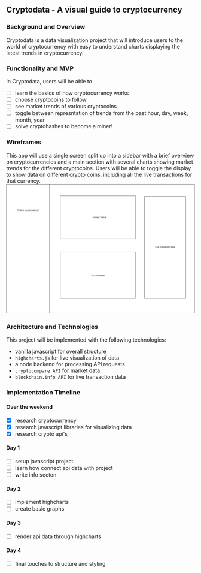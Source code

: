 ## Cryptodata - A visual guide to cryptocurrency

### Background and Overview

Cryptodata is a data visualization project that will introduce users to the world of cryptocurrency with easy to understand charts displaying the latest trends in cryptocurrency.

### Functionality and MVP

In Cryptodata, users will be able to
- [ ] learn the basics of how cryptocurrency works
- [ ] choose cryptocoins to follow
- [ ] see market trends of various cryptocoins
- [ ] toggle between represntation of trends from the past hour, day, week, month, year
- [ ] solve cryptohashes to become a miner!

### Wireframes
This app will use a single screen split up into a sidebar with a brief overview on cryptocurrencies and a main section with several charts showing market trends for the different cryptocoins. Users will be able to toggle the display to show data on different crypto coins, including all the live transactions for that currency.
![wireframe](cryptodata_wireframe.png)


### Architecture and Technologies
This project will be implemented with the following technologies:
- vanilla javascript for overall structure
- `highcharts.js` for live visualization of data
- a node backend for processing API requests
- `cryptocompare API` for market data
- `blockchain.info API` for live transaction data

### Implementation Timeline
#### Over the weekend
- [x] research cryptocurrency
- [x] research javascript libraries for visualizing data
- [x] research crypto api's
#### Day 1
- [ ] setup javascript project
- [ ] learn how connect api data with project
- [ ] write info secton
#### Day 2
- [ ] implement highcharts
- [ ] create basic graphs
#### Day 3
- [ ] render api data through highcharts
#### Day 4
- [ ] final touches to structure and styling
